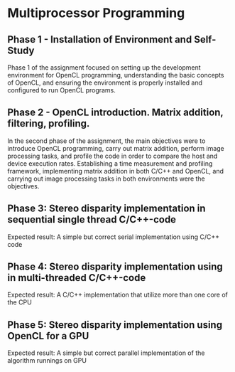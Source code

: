 # Multiprocessor Programming

## Phase 1 - Installation of Environment and Self-Study

Phase 1 of the assignment focused on setting up the development environment for OpenCL programming, understanding the basic concepts of OpenCL, and ensuring the environment is properly installed and configured to run OpenCL programs.

## Phase 2 - OpenCL introduction. Matrix addition, filtering, profiling.

In the second phase of the assignment, the main objectives were to introduce OpenCL programming, carry out matrix addition, perform image processing tasks, and profile the code in order to compare the host and device execution rates. Establishing a time measurement and profiling framework, implementing matrix addition in both C/C++ and OpenCL, and carrying out image processing tasks in both environments were the objectives.

## Phase 3: Stereo disparity implementation in sequential single thread C/C++-code

Expected result: A simple but correct serial implementation using C/C++ code


## Phase 4: Stereo disparity implementation using in multi-threaded C/C++-code

Expected result: A C/C++ implementation that utilize more than one core of the CPU


## Phase 5:  Stereo disparity implementation using OpenCL for a GPU

Expected result: A simple but correct parallel implementation of the algorithm runnings on GPU

